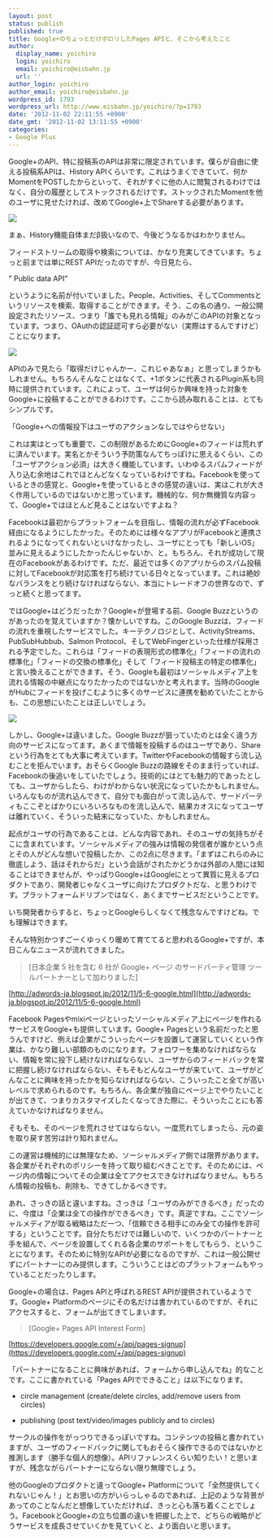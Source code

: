 ```yaml
---
layout: post
status: publish
published: true
title: Google+のちょっとだけポロリしたPages APIと、そこから考えたこと
author:
  display_name: yoichiro
  login: yoichiro
  email: yoichiro@eisbahn.jp
  url: ''
author_login: yoichiro
author_email: yoichiro@eisbahn.jp
wordpress_id: 1793
wordpress_url: http://www.eisbahn.jp/yoichiro/?p=1793
date: '2012-11-02 22:11:55 +0900'
date_gmt: '2012-11-02 13:11:55 +0900'
categories:
- Google Plus
---
```


Google+のAPI、特に投稿系のAPIは非常に限定されています。僕らが自由に使える投稿系APIは、History APIくらいです。これはうまくできていて、何かMomentをPOSTしたからといって、それがすぐに他の人に閲覧されるわけではなく、自分の履歴としてストックされるだけです。ストックされたMomentを他のユーザに見せたければ、改めてGoogle+上でShareする必要があります。

![](http://www.eisbahn.jp/yoichiro/images/2012/11/c11.png)

まぁ、History機能自体まだβ扱いなので、今後どうなるかはわかりません。

フィードストリームの取得や検索については、かなり充実してきています。ちょっと前までは単にREST APIだったのですが、今日見たら、

"
Public data API"

というように名前が付いていました。People、Activities、そしてCommentsというリソースを検索、取得することができます。そう、この名の通り、一般公開設定されたリソース、つまり「誰でも見れる情報」のみがこのAPIの対象となっています。つまり、OAuthの認証認可すら必要がない（実際はするんですけど）ことになります。

![](http://www.eisbahn.jp/yoichiro/images/2012/11/c2.png)

APIのみで見たら「取得だけじゃんかー、これじゃあなぁ」と思ってしまうかもしれません。もちろんそんなことはなくて、+1ボタンに代表されるPlugin系も同時に提供されています。これによって、ユーザは何らか興味を持った対象をGoogle+に投稿することができるわけです。ここから読み取れることは、とてもシンプルです。

「Google+への情報投下はユーザのアクションなしではやらせない」

これは実はとっても重要で、この制限があるためにGoogle+のフィードは荒れずに済んでいます。実名とかそういう予防策なんてちっぽけに思えるくらい、この「ユーザアクション必須」は大きく機能しています。いわゆるスパムフィードが入り込む余地はこれでほとんどなくなっているわけですね。Facebookを使っているときの感覚と、Google+を使っているときの感覚の違いは、実はこれが大きく作用しているのではないかと思っています。機械的な、何か無機質な内容って、Google+ではほとんど見ることはないですよね？

Facebookは最初からプラットフォームを目指し、情報の流れが必ずFacebook経由になるようにしたかった。そのためには様々なアプリがFacebookと連携されるようになってくれないといけなかったし、ユーザにとっても「新しいOS」並みに見えるようにしたかったんじゃないか、と。もちろん、それが成功して現在のFacebookがあるわけです。ただ、最近では多くのアプリからのスパム投稿に対してFacebookが対応策を打ち続けている日々となっています。これは絶妙なバランスをとり続けなければならない、本当にトレードオフの世界なので、ずっと続くと思ってます。

ではGoogle+はどうだったか？Google+が登場する前、Google Buzzというのがあったのを覚えていますか？懐かしいですね。このGoogle Buzzは、フィードの流れを重視したサービスでした。キーテクノロジとして、ActivityStreams、PubSubHubbub、Salmon Protocol、そしてWebFingerといった仕様が採用される予定でした。これらは「フィードの表現形式の標準化」「フィードの流れの標準化」「フィードの交換の標準化」そして「フィード投稿主の特定の標準化」と言い換えることができます。そう、Googleも最初はソーシャルメディア上を流れる情報の中継点になりたかったのではないかと考えれます。当時のGoogleがHubにフィードを投げこむように多くのサービスに連携を勧めていたことからも、この思想にいたことは正しいでしょう。

![](http://www.eisbahn.jp/yoichiro/images/2012/11/Google-Buzz-500-medium1.png)

しかし、Google+は違いました。Google Buzzが狙っていたのとは全く違う方向のサービスになってます。あくまで情報を投稿するのはユーザであり、Shareという行為をとても大事に考えています。TwitterやFacebookの情報すら流し込むことを拒んでいます。おそらくGoogle Buzzの路線をそのまま行っていれば、Facebookの後追いをしていたでしょう。技術的にはとても魅力的であったとしても、ユーザからしたら、わけがわからない状況になっていたかもしれません。いろんなものが流れ込んできて、自分でも面白がって流し込んで、サードパーティもここぞとばかりにいろいろなものを流し込んで、結果カオスになってユーザは離れていく、そういった結末になっていた、かもしれません。

起点がユーザの行為であることは、どんな内容であれ、そのユーザの気持ちがそこに含まれています。ソーシャルメディアの強みは情報の発信者が誰かという点とその人がどんな想いで投稿したか、この2点に尽きます。「まずはこれらのみに徹底しよう、話はそれからだ」という会話がされたかどうかは外部の人間には知ることはできませんが、やっぱりGoogle+はGoogleにとって異質に見えるプロダクトであり、開発者じゃなくユーザに向けたプロダクトだな、と思うわけです。プラットフォームドリブンではなく、あくまでサービスだということです。

いち開発者からすると、ちょっとGoogleらしくなくて残念なんですけどね。でも理解はできます。

そんな特別かつすごーくゆっくり暖めて育ててると思われるGoogle+ですが、本日こんなニュースが流れてきました。

>[日本企業 5 社を含む 6 社が Google+ ページ のサードパーティ管理 ツールパートナーとして加わりました]

[http://adwords-ja.blogspot.jp/2012/11/5-6-google.html](http://adwords-ja.blogspot.jp/2012/11/5-6-google.html)


Facebook Pagesやmixiページといったソーシャルメディア上にページを作れるサービスをGoogle+も提供しています。Google+ Pagesという名前だったと思うんですけど、例えば企業がこういったページを設置して運営していくという作業は、かなり難しい部類のものになります。フォロワーを集めなければならない、情報を常に投下し続けなければならない、ユーザからのフィードバックを常に把握し続けなければならない、そもそもどんなユーザが来ていて、ユーザがどんなことに興味を持ったかを知らなければならない、こういったこと全てが高いレベルで求められるのです。もちろん、各企業が独自にページ上でやりたいことが出てきて、つまりカスタマイズしたくなってきた際に、そういったことにも答えていかなければなりません。

そもそも、そのページを荒れさせてはならない。一度荒れてしまったら、元の姿を取り戻す苦労は計り知れません。

この運営は機械的には無理なため、ソーシャルメディア側では限界があります。各企業がそれぞれのポリシーを持って取り組むべきことです。そのためには、ページ内の情報についてその企業は全てアクセスできなければなりません。もちろん情報の投稿も、削除も、できてしかるべきです。

あれ、さっきの話と違いますね。さっきは「ユーザのみができるべき」だったのに、今度は「企業は全ての操作ができるべき」です。真逆ですね。ここでソーシャルメディアが取る戦略はただ一つ、「信頼できる相手にのみ全ての操作を許可する」ということです。自分たちだけでは難しいので、いくつかのパートナーと手を組んで、ページを設置してくれる各企業のサポートをしてもらう、ということになります。そのために特別なAPIが必要になるのですが、これは一般公開せずにパートナーにのみ提供します。こういうことはどのプラットフォームもやっていることだったりします。

Google+の場合は、Pages APIと呼ばれるREST APIが提供されているようです。Google+ Platformのページにその名だけは書かれているのですが、それにアクセスすると、フォームが出てきてしまいます。

>[Google+ Pages API Interest Form]

[https://developers.google.com/+/api/pages-signup](https://developers.google.com/+/api/pages-signup)


「パートナーになることに興味があれば、フォームから申し込んでね」的なことです。ここに書かれている「Pages APIでできること」は以下になります。

* circle management (create/delete circles, add/remove users from circles)

* publishing (post text/video/images publicly and to circles)

サークルの操作をがっつりできるっぽいですね。コンテンツの投稿と書かれていますが、ユーザのフィードバックに関してもおそらく操作できるのではないかと推測します（勝手な個人的想像）。APIリファレンスくらい知りたい！と思いますが、残念ながらパートナーにならない限り無理でしょう。

他のGoogleのプロダクトと違ってGoogle+ Platformについて「全然提供してくれないじゃん！」とお思いの方がいらっしゃるのであれば、上記のような背景があってのことなんだと想像していただければ、きっと心も落ち着くことでしょう。FacebookとGoogle+の立ち位置の違いを把握した上で、どちらの戦略がどうサービスを成長させていくかを見ていくと、より面白いと思います。
